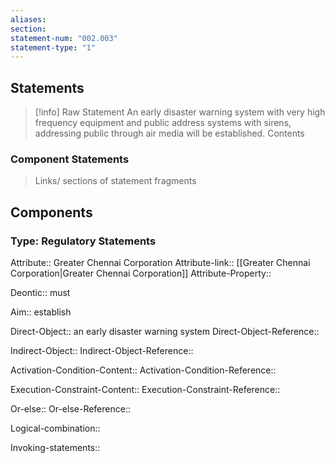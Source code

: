 ```yaml
---
aliases: 
section: 
statement-num: "002.003"
statement-type: "1"
---
```

## Statements 
> [!info] Raw Statement
>  An early disaster warning system with very high frequency equipment and public address systems with sirens, addressing public through air media will be established. 
> Contents

### Component Statements
> Links/ sections of statement fragments 


## Components

### Type: Regulatory Statements
Attribute:: Greater Chennai Corporation
Attribute-link:: [[Greater Chennai Corporation|Greater Chennai Corporation]]
Attribute-Property::

Deontic:: must 

Aim:: establish 

Direct-Object:: an early disaster warning system 
Direct-Object-Reference:: 

Indirect-Object::
Indirect-Object-Reference::

Activation-Condition-Content::
Activation-Condition-Reference::

Execution-Constraint-Content::
Execution-Constraint-Reference::

Or-else::
Or-else-Reference::

Logical-combination::

Invoking-statements::